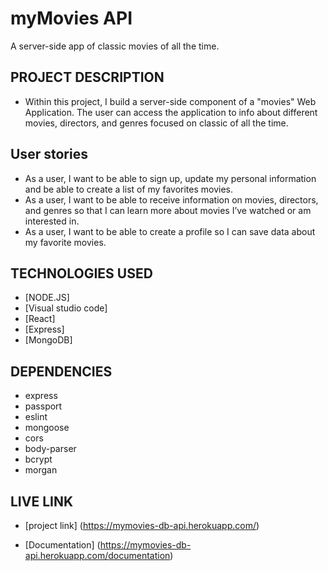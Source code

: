 # myMovies API

A server-side app of classic movies of all the time.


## PROJECT DESCRIPTION

- Within this project, I build a server-side component of a "movies" Web Application. The user can access the application to info about different movies, directors, and genres focused on classic of all the time.

## User stories

- As a user, I want to be able to sign up, update my personal information and be able to create a list of my favorites movies.
- As a user, I want to be able to receive information on movies, directors, and genres so that I
can learn more about movies I’ve watched or am interested in.
- As a user, I want to be able to create a profile so I can save data about my favorite movies.

## TECHNOLOGIES USED

- [NODE.JS]
- [Visual studio code]
- [React]
- [Express]
- [MongoDB]

## DEPENDENCIES

- express
- passport
- eslint
- mongoose
- cors
- body-parser
- bcrypt
- morgan

## LIVE LINK

- [project link] (https://mymovies-db-api.herokuapp.com/)
* [Documentation] (https://mymovies-db-api.herokuapp.com/documentation)